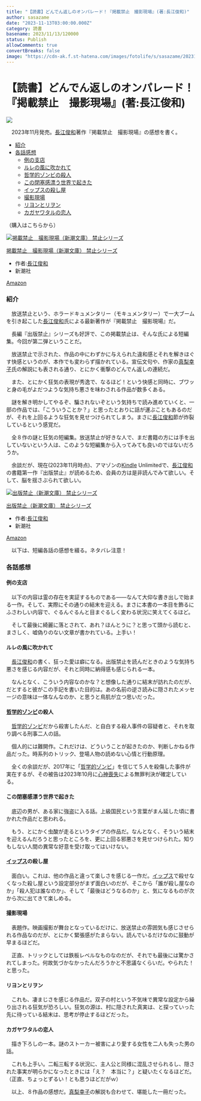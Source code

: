 ```yaml
---
title: "【読書】どんでん返しのオンパレード！『掲載禁止　撮影現場』(著:長江俊和)"
author: sasazame
date: "2023-11-13T03:00:00.000Z"
category: 読書
basename: 2023/11/13/120000
status: Publish
allowComments: true
convertBreaks: false
image: "https://cdn-ak.f.st-hatena.com/images/fotolife/s/sasazame/20231111/20231111181356.png"
---
```

# 【読書】どんでん返しのオンパレード！『掲載禁止　撮影現場』(著:長江俊和)

![](https://cdn-ak.f.st-hatena.com/images/fotolife/s/sasazame/20231111/20231111181356.png)

　2023年11月発売。[長江俊和](https://d.hatena.ne.jp/keyword/%C4%B9%B9%BE%BD%D3%CF%C2)著作『掲載禁止　撮影現場』の感想を書く。

<!-- Extended Body -->

-   [紹介](#紹介)
-   [各話感想](#各話感想)
    -   [例の支店](#例の支店)
    -   [ルレの風に吹かれて](#ルレの風に吹かれて)
    -   [哲学的ゾンビの殺人](#哲学的ゾンビの殺人)
    -   [この閉塞感漂う世界で起きた](#この閉塞感漂う世界で起きた)
    -   [イップスの殺し屋](#イップスの殺し屋)
    -   [撮影現場](#撮影現場)
    -   [リヨンとリヲン](#リヨンとリヲン)
    -   [カガヤワタルの恋人](#カガヤワタルの恋人)

（購入はこちらから）

[![掲載禁止　撮影現場（新潮文庫） 禁止シリーズ](https://m.media-amazon.com/images/I/51Iw9Sg9gcL._SL500_.jpg "掲載禁止　撮影現場（新潮文庫） 禁止シリーズ")](https://www.amazon.co.jp/dp/B0CJJDX9ZD?tag=mochig08-22&linkCode=ogi&th=1&psc=1)

[掲載禁止　撮影現場（新潮文庫） 禁止シリーズ](https://www.amazon.co.jp/dp/B0CJJDX9ZD?tag=mochig08-22&linkCode=ogi&th=1&psc=1)

-   作者:[長江俊和](https://d.hatena.ne.jp/keyword/%C4%B9%B9%BE%BD%D3%CF%C2)
-   新潮社

[Amazon](https://www.amazon.co.jp/dp/B0CJJDX9ZD?tag=mochig08-22&linkCode=ogi&th=1&psc=1)

### 紹介

　放送禁止という、ホラードキュメンタリー（モキュメンタリー）で一大ブームを引き起こした[長江俊和](https://d.hatena.ne.jp/keyword/%C4%B9%B9%BE%BD%D3%CF%C2)氏による最新著作が『掲載禁止　撮影現場』だ。

　長編『出版禁止』シリーズも好評で、この掲載禁止は、そんな氏による短編集。今回が第二弾ということだ。

　放送禁止で示された、作品の中にわずかに与えられた違和感とそれを解きほぐす快感というのが、本作でも変わらず描かれている。宣伝文句や、作家の[真梨幸子](https://d.hatena.ne.jp/keyword/%BF%BF%CD%FC%B9%AC%BB%D2)氏の解説にも表される通り、とにかく衝撃のどんでん返しの連続だ。

　また、とにかく狂気の表現が秀逸で、なるほど！という快感と同時に、ブワッと身の毛がよだつような気持ち悪さを味わされる作品が数多くある。

　謎を解き明かしてやるぞ、騙されないぞという気持ちで読み進めていくと、一部の作品では、「こういうことか？」と思ったとおりに話が運ぶこともあるのだが、それを上回るような狂気を見せつけられてしまう。まさに[長江俊和](https://d.hatena.ne.jp/keyword/%C4%B9%B9%BE%BD%D3%CF%C2)節が炸裂しているという感覚だ。

　全８作の謎と狂気の短編集。放送禁止が好きな人で、まだ書籍の方には手を出していないという人は、このような短編集から入ってみても良いのではないだろうか。

　余談だが、現在(2023年11月時点)、アマゾンの[Kindle](https://d.hatena.ne.jp/keyword/Kindle) Unlimitedで、[長江俊和](https://d.hatena.ne.jp/keyword/%C4%B9%B9%BE%BD%D3%CF%C2)の書籍第一作『出版禁止』が読めるため、会員の方は是非読んでみて欲しい。そして、脳を揺さぶられて欲しい。

[![出版禁止（新潮文庫） 禁止シリーズ](https://m.media-amazon.com/images/I/51WpNZLsmAL._SL500_.jpg "出版禁止（新潮文庫） 禁止シリーズ")](https://www.amazon.co.jp/dp/B074KK6BFC?tag=mochig08-22&linkCode=ogi&th=1&psc=1)

[出版禁止（新潮文庫） 禁止シリーズ](https://www.amazon.co.jp/dp/B074KK6BFC?tag=mochig08-22&linkCode=ogi&th=1&psc=1)

-   作者:[長江俊和](https://d.hatena.ne.jp/keyword/%C4%B9%B9%BE%BD%D3%CF%C2)
-   新潮社

[Amazon](https://www.amazon.co.jp/dp/B074KK6BFC?tag=mochig08-22&linkCode=ogi&th=1&psc=1)

　以下は、短編各話の感想を綴る。ネタバレ注意！

### 各話感想

#### 例の支店

　以下の内容は霊の存在を実証するものである――なんて大仰な書き出しで始まる一作。そして、実際にその通りの結末を迎える。まさに本書の一本目を飾るにふさわしい内容で、ぐるんぐるんと目まぐるしく変わる状況に笑えてくるほど。

　そして最後に綺麗に落とされて、あれ？ほんとうに？と思って頭から読むと、まさしく、嘘偽りのない文章が書かれている。上手い！

#### ルレの風に吹かれて

　[長江俊和](https://d.hatena.ne.jp/keyword/%C4%B9%B9%BE%BD%D3%CF%C2)の書く、狂った愛は癖になる。出版禁止を読んだときのような気持ち悪さを感じる内容だが、それと同時に納得感も感じられる一本。

　なんとなく、こういう内容なのかな？と想像した通りに結末が訪れたのだが、だとすると彼がこの手記を書いた目的は。あの名前の逆さ読みに隠されたメッセージの意味は一体なんなのか、と思うと鳥肌が立つ思いだった。

#### [哲学的ゾンビ](https://d.hatena.ne.jp/keyword/%C5%AF%B3%D8%C5%AA%A5%BE%A5%F3%A5%D3)の殺人

　[哲学的ゾンビ](https://d.hatena.ne.jp/keyword/%C5%AF%B3%D8%C5%AA%A5%BE%A5%F3%A5%D3)だから殺害したんだ、と自白する殺人事件の容疑者と、それを取り調べる刑事二人の話。

　個人的には難開作。これだけは、どういうことが起きたのか、判断しかねる作品だった。時系列のトリック、登場人物の読めない心情と行動原理。

　全くの余談だが、2017年に「[哲学的ゾンビ](https://d.hatena.ne.jp/keyword/%C5%AF%B3%D8%C5%AA%A5%BE%A5%F3%A5%D3)」を信じて５人を殺傷した事件が実在するが、その被告は2023年10月に[心神喪失](https://d.hatena.ne.jp/keyword/%BF%B4%BF%C0%C1%D3%BC%BA)による無罪判決が確定している。

#### この閉塞感漂う世界で起きた

　底辺の男が、ある家に強盗に入る話。上級国民という言葉がまん延した頃に書かれた作品だと思われる。

　もう、とにかく虫酸が走るというタイプの作品だ。なんとなく、そういう結末を迎えるんだろうと思ったところを、更に上回る邪悪さを見せつけられた。知りもしない人間の異常な好意を受け取ってはいけない。

#### [イップス](https://d.hatena.ne.jp/keyword/%A5%A4%A5%C3%A5%D7%A5%B9)の殺し屋

　面白い。これは、他の作品と違って楽しさを感じる一作だ。[イップス](https://d.hatena.ne.jp/keyword/%A5%A4%A5%C3%A5%D7%A5%B9)で殺せなくなった殺し屋という設定部分がまず面白いのだが、そこから「誰が殺し屋なのか」「殺人犯は誰なのか」、そして「最後はどうなるのか」と、気になるものが次から次に出てきて楽しめる。

#### 撮影現場

　表題作。映画撮影が舞台となっているだけに、放送禁止の雰囲気も感じさせられる作品なのだが、とにかく緊張感がたまらない。読んでいるだけなのに鼓動が早まるほどだ。

　正直、トリックとしては鉄板レベルなものなのだが、それでも最後には驚かされてしまった。何故気づかなかったんだろうかと不思議なくらいだ。やられた！と思った。

#### リヨンとリヲン

　これも、凄まじさを感じる作品だ。双子の村という不気味で異常な設定から繰り出される狂気が恐ろしい。狂気の源は、村に隠された真実は、と探っていった先に待っている結末は、思考が停止するほどだった。

#### カガヤワタルの恋人

　描き下ろしの一本。謎のストーカー被害により愛する女性を二人も失った男の話。

　これも上手い。二転三転する状況に、主人公と同様に混乱させられるし、隠された事実が明らかになったときには「え？　本当に？」と疑いたくなるほどだ。（正直、ちょっとずるい！とも思うほどだがｗ）

　以上、８作品の感想だ。[真梨幸子](https://d.hatena.ne.jp/keyword/%BF%BF%CD%FC%B9%AC%BB%D2)の解説も合わせて、堪能した一冊だった。